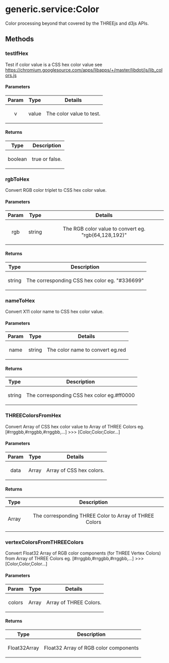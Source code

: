 



# generic.service:Color











Color processing beyond that covered by the THREEjs and d3js APIs.







  




## Methods
### testIfHex
Test if color value is a CSS hex color value
see https://chromium.googlesource.com/apps/libapps/+/master/libdot/js/lib_colors.js


#### Parameters

| Param | Type | Details |
| :--: | :--: | :--: |
| v | value | <p>The color value to test.</p>  |




#### Returns</h4>

| Type | Description |
| :--: | :--: |
| boolean | <p>true or false.</p>  |




### rgbToHex
Convert RGB color triplet to CSS hex color value.


#### Parameters

| Param | Type | Details |
| :--: | :--: | :--: |
| rgb | string | <p>The RGB color value to convert eg. &quot;rgb(64,128,192)&quot;</p>  |




#### Returns</h4>

| Type | Description |
| :--: | :--: |
| string | <p>The corresponding CSS hex color eg. &quot;#336699&quot;</p>  |




### nameToHex
Convert X11 color name to CSS hex color value.


#### Parameters

| Param | Type | Details |
| :--: | :--: | :--: |
| name | string | <p>The color name to convert eg.red</p>  |




#### Returns</h4>

| Type | Description |
| :--: | :--: |
| string | <p>The corresponding CSS hex color eg.#ff0000</p>  |




### THREEColorsFromHex
Convert Array of CSS hex color value to Array of THREE Colors
eg. [#rrggbb,#rrggbb,#rrggbb,...] >>> [Color,Color,Color...]


#### Parameters

| Param | Type | Details |
| :--: | :--: | :--: |
| data | Array | <p>Array of CSS hex colors.</p>  |




#### Returns</h4>

| Type | Description |
| :--: | :--: |
| Array | <p>The corresponding THREE Color to Array of THREE Colors</p>  |




### vertexColorsFromTHREEColors
Convert Float32 Array of RGB color components (for THREE Vertex Colors) from Array of THREE Colors
eg. [#rrggbb,#rrggbb,#rrggbb,...] >>> [Color,Color,Color...]


#### Parameters

| Param | Type | Details |
| :--: | :--: | :--: |
| colors | Array | <p>Array of THREE Colors.</p>  |




#### Returns</h4>

| Type | Description |
| :--: | :--: |
| Float32Array | <p>Float32 Array of RGB color components</p>  |










